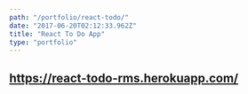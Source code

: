 ```yaml
---
path: "/portfolio/react-todo/"
date: "2017-06-20T02:12:33.962Z"
title: "React To Do App"
type: "portfolio"
---
```


## <https://react-todo-rms.herokuapp.com/>
